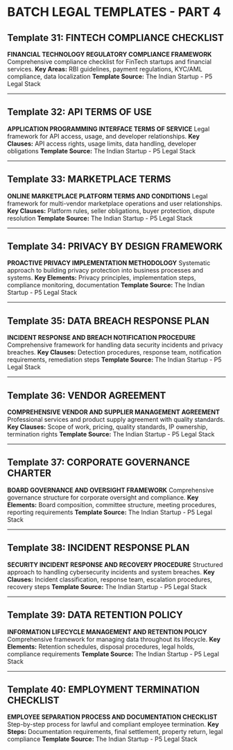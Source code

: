 # BATCH LEGAL TEMPLATES - PART 4

## Template 31: FINTECH COMPLIANCE CHECKLIST
**FINANCIAL TECHNOLOGY REGULATORY COMPLIANCE FRAMEWORK**
Comprehensive compliance checklist for FinTech startups and financial services.
**Key Areas:** RBI guidelines, payment regulations, KYC/AML compliance, data localization
**Template Source:** The Indian Startup - P5 Legal Stack

---

## Template 32: API TERMS OF USE
**APPLICATION PROGRAMMING INTERFACE TERMS OF SERVICE**
Legal framework for API access, usage, and developer relationships.
**Key Clauses:** API access rights, usage limits, data handling, developer obligations
**Template Source:** The Indian Startup - P5 Legal Stack

---

## Template 33: MARKETPLACE TERMS
**ONLINE MARKETPLACE PLATFORM TERMS AND CONDITIONS**
Legal framework for multi-vendor marketplace operations and user relationships.
**Key Clauses:** Platform rules, seller obligations, buyer protection, dispute resolution
**Template Source:** The Indian Startup - P5 Legal Stack

---

## Template 34: PRIVACY BY DESIGN FRAMEWORK
**PROACTIVE PRIVACY IMPLEMENTATION METHODOLOGY**
Systematic approach to building privacy protection into business processes and systems.
**Key Elements:** Privacy principles, implementation steps, compliance monitoring, documentation
**Template Source:** The Indian Startup - P5 Legal Stack

---

## Template 35: DATA BREACH RESPONSE PLAN
**INCIDENT RESPONSE AND BREACH NOTIFICATION PROCEDURE**
Comprehensive framework for handling data security incidents and privacy breaches.
**Key Clauses:** Detection procedures, response team, notification requirements, remediation steps
**Template Source:** The Indian Startup - P5 Legal Stack

---

## Template 36: VENDOR AGREEMENT
**COMPREHENSIVE VENDOR AND SUPPLIER MANAGEMENT AGREEMENT**
Professional services and product supply agreement with quality standards.
**Key Clauses:** Scope of work, pricing, quality standards, IP ownership, termination rights
**Template Source:** The Indian Startup - P5 Legal Stack

---

## Template 37: CORPORATE GOVERNANCE CHARTER
**BOARD GOVERNANCE AND OVERSIGHT FRAMEWORK**
Comprehensive governance structure for corporate oversight and compliance.
**Key Elements:** Board composition, committee structure, meeting procedures, reporting requirements
**Template Source:** The Indian Startup - P5 Legal Stack

---

## Template 38: INCIDENT RESPONSE PLAN
**SECURITY INCIDENT RESPONSE AND RECOVERY PROCEDURE**
Structured approach to handling cybersecurity incidents and system breaches.
**Key Clauses:** Incident classification, response team, escalation procedures, recovery steps
**Template Source:** The Indian Startup - P5 Legal Stack

---

## Template 39: DATA RETENTION POLICY
**INFORMATION LIFECYCLE MANAGEMENT AND RETENTION POLICY**
Comprehensive framework for managing data throughout its lifecycle.
**Key Elements:** Retention schedules, disposal procedures, legal holds, compliance requirements
**Template Source:** The Indian Startup - P5 Legal Stack

---

## Template 40: EMPLOYMENT TERMINATION CHECKLIST
**EMPLOYEE SEPARATION PROCESS AND DOCUMENTATION CHECKLIST**
Step-by-step process for lawful and compliant employee termination.
**Key Steps:** Documentation requirements, final settlement, property return, legal compliance
**Template Source:** The Indian Startup - P5 Legal Stack